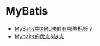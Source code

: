 # MyBatis
* [MyBatis中XML映射有哪些标签？](/docs/面试题库/MyBatis/MyBatis中XML映射有哪些标签？.md)
* [Mybaits的优点&缺点](/docs/面试题库/MyBatis/Mybaits的优点&缺点.md)

